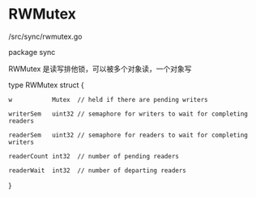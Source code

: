 # RWMutex

/src/sync/rwmutex.go

package sync

RWMutex 是读写排他锁，可以被多个对象读，一个对象写

type RWMutex struct {

```
w           Mutex  // held if there are pending writers

writerSem   uint32 // semaphore for writers to wait for completing readers

readerSem   uint32 // semaphore for readers to wait for completing writers

readerCount int32  // number of pending readers

readerWait  int32  // number of departing readers
```

}





